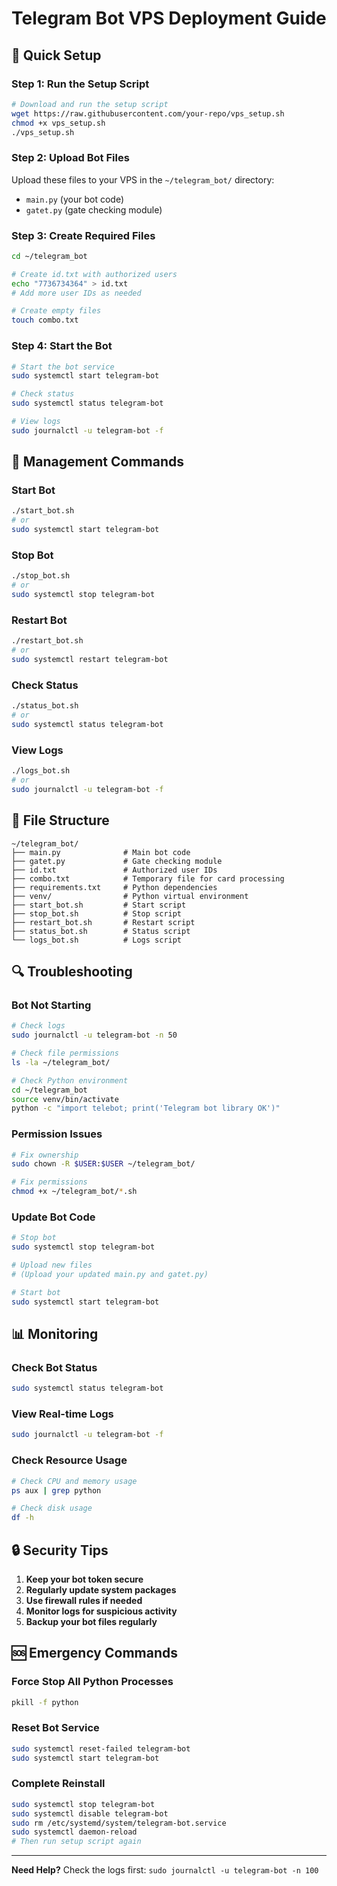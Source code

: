 # Telegram Bot VPS Deployment Guide

## 🚀 Quick Setup

### Step 1: Run the Setup Script
```bash
# Download and run the setup script
wget https://raw.githubusercontent.com/your-repo/vps_setup.sh
chmod +x vps_setup.sh
./vps_setup.sh
```

### Step 2: Upload Bot Files
Upload these files to your VPS in the `~/telegram_bot/` directory:
- `main.py` (your bot code)
- `gatet.py` (gate checking module)

### Step 3: Create Required Files
```bash
cd ~/telegram_bot

# Create id.txt with authorized users
echo "7736734364" > id.txt
# Add more user IDs as needed

# Create empty files
touch combo.txt
```

### Step 4: Start the Bot
```bash
# Start the bot service
sudo systemctl start telegram-bot

# Check status
sudo systemctl status telegram-bot

# View logs
sudo journalctl -u telegram-bot -f
```

## 🔧 Management Commands

### Start Bot
```bash
./start_bot.sh
# or
sudo systemctl start telegram-bot
```

### Stop Bot
```bash
./stop_bot.sh
# or
sudo systemctl stop telegram-bot
```

### Restart Bot
```bash
./restart_bot.sh
# or
sudo systemctl restart telegram-bot
```

### Check Status
```bash
./status_bot.sh
# or
sudo systemctl status telegram-bot
```

### View Logs
```bash
./logs_bot.sh
# or
sudo journalctl -u telegram-bot -f
```

## 📁 File Structure
```
~/telegram_bot/
├── main.py              # Main bot code
├── gatet.py             # Gate checking module
├── id.txt               # Authorized user IDs
├── combo.txt            # Temporary file for card processing
├── requirements.txt     # Python dependencies
├── venv/                # Python virtual environment
├── start_bot.sh         # Start script
├── stop_bot.sh          # Stop script
├── restart_bot.sh       # Restart script
├── status_bot.sh        # Status script
└── logs_bot.sh          # Logs script
```

## 🔍 Troubleshooting

### Bot Not Starting
```bash
# Check logs
sudo journalctl -u telegram-bot -n 50

# Check file permissions
ls -la ~/telegram_bot/

# Check Python environment
cd ~/telegram_bot
source venv/bin/activate
python -c "import telebot; print('Telegram bot library OK')"
```

### Permission Issues
```bash
# Fix ownership
sudo chown -R $USER:$USER ~/telegram_bot/

# Fix permissions
chmod +x ~/telegram_bot/*.sh
```

### Update Bot Code
```bash
# Stop bot
sudo systemctl stop telegram-bot

# Upload new files
# (Upload your updated main.py and gatet.py)

# Start bot
sudo systemctl start telegram-bot
```

## 📊 Monitoring

### Check Bot Status
```bash
sudo systemctl status telegram-bot
```

### View Real-time Logs
```bash
sudo journalctl -u telegram-bot -f
```

### Check Resource Usage
```bash
# Check CPU and memory usage
ps aux | grep python

# Check disk usage
df -h
```

## 🔒 Security Tips

1. **Keep your bot token secure**
2. **Regularly update system packages**
3. **Use firewall rules if needed**
4. **Monitor logs for suspicious activity**
5. **Backup your bot files regularly**

## 🆘 Emergency Commands

### Force Stop All Python Processes
```bash
pkill -f python
```

### Reset Bot Service
```bash
sudo systemctl reset-failed telegram-bot
sudo systemctl start telegram-bot
```

### Complete Reinstall
```bash
sudo systemctl stop telegram-bot
sudo systemctl disable telegram-bot
sudo rm /etc/systemd/system/telegram-bot.service
sudo systemctl daemon-reload
# Then run setup script again
```

---

**Need Help?** Check the logs first: `sudo journalctl -u telegram-bot -n 100` 